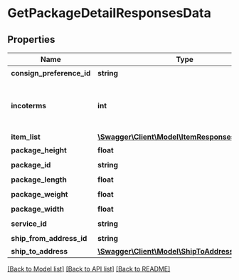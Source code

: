 # GetPackageDetailResponsesData

## Properties
Name | Type | Description | Notes
------------ | ------------- | ------------- | -------------
**consign_preference_id** | **string** | äº¤è¿åå¥½ID | 
**incoterms** | **int** | å½è´¸æ¡è§ï¼å¯ç¨å¼:0 - DDP(åå®¶æ¿æå³ç¨) 1 - DDU(ä¹°å®¶æ¿æå³ç¨) ä¸ºç©ºæ¶é»è®¤å¼ä¸ºDDU | [optional] 
**item_list** | [**\Swagger\Client\Model\ItemResponses[]**](ItemResponses.md) |  | 
**package_height** | **float** | åè£¹é«åº¦ | 
**package_id** | **string** | åè£¹ID | 
**package_length** | **float** | åè£¹é¿åº¦ | 
**package_weight** | **float** | åè£¹éé | [optional] 
**package_width** | **float** | åè£¹å®½åº¦ | 
**service_id** | **string** | ç©æµæå¡ID | 
**ship_from_address_id** | **string** | åè´§å°åID | 
**ship_to_address** | [**\Swagger\Client\Model\ShipToAddressResponses**](ShipToAddressResponses.md) |  | 

[[Back to Model list]](../README.md#documentation-for-models) [[Back to API list]](../README.md#documentation-for-api-endpoints) [[Back to README]](../README.md)


